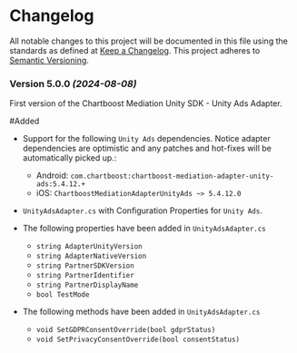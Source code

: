 # Changelog
All notable changes to this project will be documented in this file using the standards as defined at [Keep a Changelog](https://keepachangelog.com/en/1.0.0/). This project adheres to [Semantic Versioning](https://semver.org/spec/v2.0.0).

### Version 5.0.0 *(2024-08-08)*

First version of the Chartboost Mediation Unity SDK - Unity Ads Adapter.

#Added
- Support for the following `Unity Ads` dependencies. Notice adapter dependencies are optimistic and any patches and hot-fixes will be automatically picked up.:
    * Android: `com.chartboost:chartboost-mediation-adapter-unity-ads:5.4.12.+`
    * iOS: `ChartboostMediationAdapterUnityAds ~> 5.4.12.0`
    
- `UnityAdsAdapter.cs` with Configuration Properties for `Unity Ads`.
- The following properties have been added in `UnityAdsAdapter.cs`
    * `string AdapterUnityVersion`
    * `string AdapterNativeVersion`
    * `string PartnerSDKVersion`
    * `string PartnerIdentifier`
    * `string PartnerDisplayName`
    * `bool TestMode`

- The following methods have been added in `UnityAdsAdapter.cs`
    * `void SetGDPRConsentOverride(bool gdprStatus)`
    * `void SetPrivacyConsentOverride(bool consentStatus)`